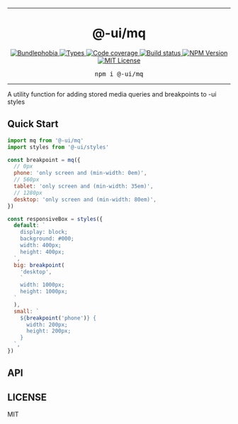 <hr>
<div align="center">
  <h1 align="center">
    @-ui/mq
  </h1>
</div>

<p align="center">
  <a href="https://bundlephobia.com/result?p=@-ui/mq">
    <img alt="Bundlephobia" src="https://img.shields.io/bundlephobia/minzip/@-ui/mq?style=for-the-badge&labelColor=24292e">
  </a>
  <a aria-label="Types" href="https://www.npmjs.com/package/@-ui/mq">
    <img alt="Types" src="https://img.shields.io/npm/types/@-ui/mq?style=for-the-badge&labelColor=24292e">
  </a>
  <a aria-label="Code coverage report" href="https://codecov.io/gh/dash-ui/mq">
    <img alt="Code coverage" src="https://img.shields.io/codecov/c/gh/dash-ui/mq?style=for-the-badge&labelColor=24292e">
  </a>
  <a aria-label="Build status" href="https://travis-ci.org/dash-ui/mq">
    <img alt="Build status" src="https://img.shields.io/travis/dash-ui/mq?style=for-the-badge&labelColor=24292e">
  </a>
  <a aria-label="NPM version" href="https://www.npmjs.com/package/@-ui/mq">
    <img alt="NPM Version" src="https://img.shields.io/npm/v/@-ui/mq?style=for-the-badge&labelColor=24292e">
  </a>
  <a aria-label="License" href="https://jaredlunde.mit-license.org/">
    <img alt="MIT License" src="https://img.shields.io/npm/l/@-ui/mq?style=for-the-badge&labelColor=24292e">
  </a>
</p>

<pre align="center">npm i @-ui/mq</pre>
<hr>

A utility function for adding stored media queries and breakpoints to -ui styles

## Quick Start

```js
import mq from '@-ui/mq'
import styles from '@-ui/styles'

const breakpoint = mq({
  // 0px
  phone: 'only screen and (min-width: 0em)',
  // 560px
  tablet: 'only screen and (min-width: 35em)',
  // 1280px
  desktop: 'only screen and (min-width: 80em)',
})

const responsiveBox = styles({
  default: `
    display: block;
    background: #000;
    width: 400px;
    height: 400px;
  `,
  big: breakpoint(
    'desktop',
    `
    width: 1000px;
    height: 1000px;
  `
  ),
  small: `
    ${breakpoint('phone')} {
      width: 200px;
      height: 200px;
    }
  `,
})
```

## API

## LICENSE

MIT
